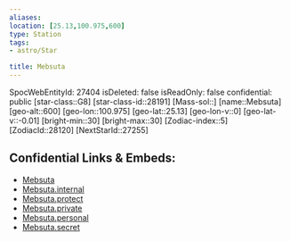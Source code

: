 ```yaml
---
aliases: 
location: [25.13,100.975,600]
type: Station
tags:
- astro/Star

title: Mebsuta
---
```

SpocWebEntityId: 27404
isDeleted: false
isReadOnly: false
confidential: public
[star-class::G8]
[star-class-id::28191]
[Mass-sol::]
[name::Mebsuta]
[geo-alt::600]
[geo-lon::100.975]
[geo-lat::25.13]
[geo-lon-v::0]
[geo-lat-v::-0.01]
[bright-min::30]
[bright-max::30]
[Zodiac-index::5]
[ZodiacId::28120]
[NextStarId::27255]



## Confidential Links & Embeds: 
- [Mebsuta](../../../_public/astro/Star/Mebsuta.md) 
- [Mebsuta.internal](../../../_internal/astro/Star/Mebsuta.internal.md) 
- [Mebsuta.protect](../../../_protect/astro/Star/Mebsuta.protect.md) 
- [Mebsuta.private](../../../_private/astro/Star/Mebsuta.private.md) 
- [Mebsuta.personal](../../../_personal/astro/Star/Mebsuta.personal.md) 
- [Mebsuta.secret](../../../_secret/astro/Star/Mebsuta.secret.md) 
